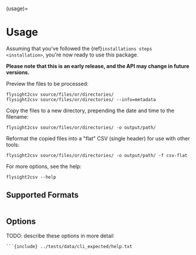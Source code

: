 (usage)=

# Usage

Assuming that you've followed the {ref}`installations steps <installation>`, you're now ready to use this package.

**Please note that this is an early release, and the API may change in future versions.**

Preview the files to be processed:

```shell
flysight2csv source/files/or/directories/
flysight2csv source/files/or/directories/ --info=metadata
```

Copy the files to a new directory, prepending the date and time to the filename:

```shell
flysight2csv source/files/or/directories/ -o output/path/
```

Reformat the copied files into a "flat" CSV (single header) for use with other tools:

```shell
flysight2csv source/files/or/directories/ -o output/path/ -f csv-flat
```

For more options, see the help:

```shell
flysight2csv --help
```

## Supported Formats

```{include} ../tests/data/cli_expected/formats.txt

```

## Options

TODO: describe these options in more detail

```
```{include} ../tests/data/cli_expected/help.txt

```
```
